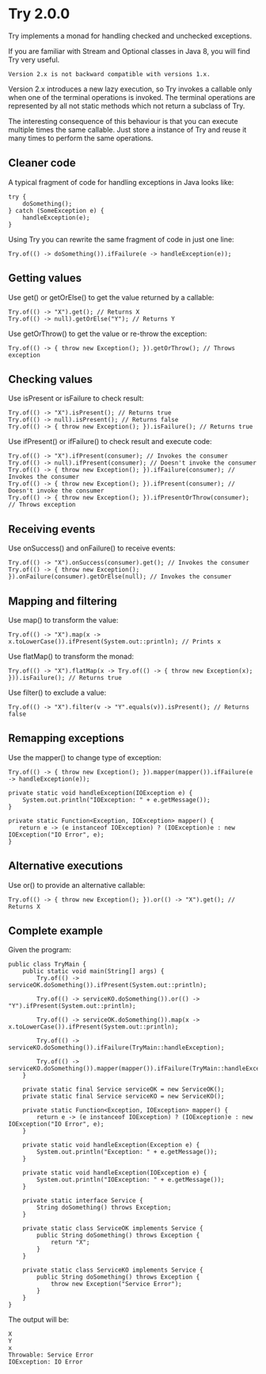 # Try 2.0.0

Try implements a monad for handling checked and unchecked exceptions.

If you are familiar with Stream and Optional classes in Java 8, you will find Try very useful.

    Version 2.x is not backward compatible with versions 1.x.

Version 2.x introduces a new lazy execution, so Try invokes a callable only when one of the terminal operations is invoked.
The terminal operations are represented by all not static methods which not return a subclass of Try.

The interesting consequence of this behaviour is that you can execute multiple times the same callable.
Just store a instance of Try and reuse it many times to perform the same operations.
   
## Cleaner code 

A typical fragment of code for handling exceptions in Java looks like:

    try {
        doSomething();
    } catch (SomeException e) {
        handleException(e);
    }
 
Using Try you can rewrite the same fragment of code in just one line:

    Try.of(() -> doSomething()).ifFailure(e -> handleException(e));

## Getting values

Use get() or getOrElse() to get the value returned by a callable: 

    Try.of(() -> "X").get(); // Returns X
    Try.of(() -> null).getOrElse("Y"); // Returns Y

Use getOrThrow() to get the value or re-throw the exception: 

    Try.of(() -> { throw new Exception(); }).getOrThrow(); // Throws exception

## Checking values

Use isPresent or isFailure to check result: 

    Try.of(() -> "X").isPresent(); // Returns true
    Try.of(() -> null).isPresent(); // Returns false
    Try.of(() -> { throw new Exception(); }).isFailure(); // Returns true

Use ifPresent() or ifFailure() to check result and execute code: 

    Try.of(() -> "X").ifPresent(consumer); // Invokes the consumer
    Try.of(() -> null).ifPresent(consumer); // Doesn't invoke the consumer
    Try.of(() -> { throw new Exception(); }).ifFailure(consumer); // Invokes the consumer
    Try.of(() -> { throw new Exception(); }).ifPresent(consumer); // Doesn't invoke the consumer
    Try.of(() -> { throw new Exception(); }).ifPresentOrThrow(consumer); // Throws exception

## Receiving events

Use onSuccess() and onFailure() to receive events:
  
    Try.of(() -> "X").onSuccess(consumer).get(); // Invokes the consumer
    Try.of(() -> { throw new Exception(); }).onFailure(consumer).getOrElse(null); // Invokes the consumer

## Mapping and filtering

Use map() to transform the value:

    Try.of(() -> "X").map(x -> x.toLowerCase()).ifPresent(System.out::println); // Prints x

Use flatMap() to transform the monad:

    Try.of(() -> "X").flatMap(x -> Try.of(() -> { throw new Exception(x); })).isFailure(); // Returns true
    
Use filter() to exclude a value:

    Try.of(() -> "X").filter(v -> "Y".equals(v)).isPresent(); // Returns false

## Remapping exceptions

Use the mapper() to change type of exception:

    Try.of(() -> { throw new Exception(); }).mapper(mapper()).ifFailure(e -> handleException(e));
    
    private static void handleException(IOException e) {
        System.out.println("IOException: " + e.getMessage());
    }

    private static Function<Exception, IOException> mapper() {
       return e -> (e instanceof IOException) ? (IOException)e : new IOException("IO Error", e);
    }

## Alternative executions

Use or() to provide an alternative callable:

    Try.of(() -> { throw new Exception(); }).or(() -> "X").get(); // Returns X    

## Complete example

Given the program:

    public class TryMain {
        public static void main(String[] args) {
            Try.of(() -> serviceOK.doSomething()).ifPresent(System.out::println);

            Try.of(() -> serviceKO.doSomething()).or(() -> "Y").ifPresent(System.out::println);

            Try.of(() -> serviceOK.doSomething()).map(x -> x.toLowerCase()).ifPresent(System.out::println);

            Try.of(() -> serviceKO.doSomething()).ifFailure(TryMain::handleException);

            Try.of(() -> serviceKO.doSomething()).mapper(mapper()).ifFailure(TryMain::handleException);
        }

        private static final Service serviceOK = new ServiceOK();
        private static final Service serviceKO = new ServiceKO();

        private static Function<Exception, IOException> mapper() {
            return e -> (e instanceof IOException) ? (IOException)e : new IOException("IO Error", e);
        }

        private static void handleException(Exception e) {
            System.out.println("Exception: " + e.getMessage());
        }

        private static void handleException(IOException e) {
            System.out.println("IOException: " + e.getMessage());
        }

        private static interface Service {
            String doSomething() throws Exception;
        }

        private static class ServiceOK implements Service {
            public String doSomething() throws Exception {
                return "X";
            }
        }

        private static class ServiceKO implements Service {
            public String doSomething() throws Exception {
                throw new Exception("Service Error");
            }
        }
    }

The output will be:

    X
    Y
    x
    Throwable: Service Error
    IOException: IO Error

